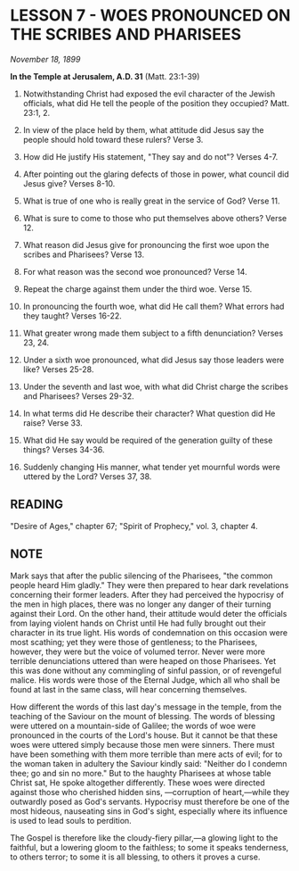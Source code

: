 # LESSON 7 - WOES PRONOUNCED ON THE SCRIBES AND PHARISEES

*November 18, 1899*

**In the Temple at Jerusalem, A.D. 31**
(Matt. 23:1-39)

1. Notwithstanding Christ had exposed the evil character of the Jewish officials, what did He tell the people of the position they occupied? Matt. 23:1, 2.

2. In view of the place held by them, what attitude did Jesus say the people should hold toward these rulers? Verse 3.

3. How did He justify His statement, "They say and do not"? Verses 4-7.

4. After pointing out the glaring defects of those in power, what council did Jesus give? Verses 8-10.

5. What is true of one who is really great in the service of God? Verse 11.

6. What is sure to come to those who put themselves above others? Verse 12.

7. What reason did Jesus give for pronouncing the first woe upon the scribes and Pharisees? Verse 13.

8. For what reason was the second woe pronounced? Verse 14.

9. Repeat the charge against them under the third woe. Verse 15.

10. In pronouncing the fourth woe, what did He call them? What errors had they taught? Verses 16-22.

11. What greater wrong made them subject to a fifth denunciation? Verses 23, 24.

12. Under a sixth woe pronounced, what did Jesus say those leaders were like? Verses 25-28.

13. Under the seventh and last woe, with what did Christ charge the scribes and Pharisees? Verses 29-32.

14. In what terms did He describe their character? What question did He raise? Verse 33.

15. What did He say would be required of the generation guilty of these things? Verses 34-36.

16. Suddenly changing His manner, what tender yet mournful words were uttered by the Lord? Verses 37, 38.

## READING
"Desire of Ages," chapter 67; "Spirit of Prophecy," vol. 3, chapter 4.

## NOTE

Mark says that after the public silencing of the Pharisees, "the common people heard Him gladly." They were then prepared to hear dark revelations concerning their former leaders. After they had perceived the hypocrisy of the men in high places, there was no longer any danger of their turning against their Lord. On the other hand, their attitude would deter the officials from laying violent hands on Christ until He had fully brought out their character in its true light. His words of condemnation on this occasion were most scathing; yet they were those of gentleness; to the Pharisees, however, they were but the voice of volumed terror. Never were more terrible denunciations uttered than were heaped on those Pharisees. Yet this was done without any commingling of sinful passion, or of revengeful malice. His words were those of the Eternal Judge, which all who shall be found at last in the same class, will hear concerning themselves.

How different the words of this last day's message in the temple, from the teaching of the Saviour on the mount of blessing. The words of blessing were uttered on a mountain-side of Galilee; the words of woe were pronounced in the courts of the Lord's house. But it cannot be that these woes were uttered simply because those men were sinners. There must have been something with them more terrible than mere acts of evil; for to the woman taken in adultery the Saviour kindly said: "Neither do I condemn thee; go and sin no more." But to the haughty Pharisees at whose table Christ sat, He spoke altogether differently. These woes were directed against those who cherished hidden sins, —corruption of heart,—while they outwardly posed as God's servants. Hypocrisy must therefore be one of the most hideous, nauseating sins in God's sight, especially where its influence is used to lead souls to perdition.

The Gospel is therefore like the cloudy-fiery pillar,—a glowing light to the faithful, but a lowering gloom to the faithless; to some it speaks tenderness, to others terror; to some it is all blessing, to others it proves a curse.